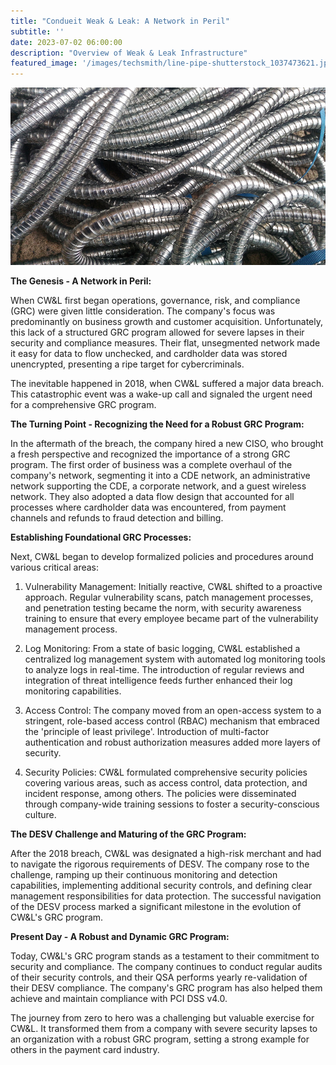 ```yaml
---
title: "Condueit Weak & Leak: A Network in Peril"
subtitle: ''
date: 2023-07-02 06:00:00
description: "Overview of Weak & Leak Infrastructure"
featured_image: '/images/techsmith/line-pipe-shutterstock_1037473621.jpg'
---
```


![](/images/techsmith/line-pipe-shutterstock_1037473621.jpg)

**The Genesis - A Network in Peril:**

When CW&L first began operations, governance, risk, and compliance (GRC) were given little consideration. The company's focus was predominantly on business growth and customer acquisition. Unfortunately, this lack of a structured GRC program allowed for severe lapses in their security and compliance measures. Their flat, unsegmented network made it easy for data to flow unchecked, and cardholder data was stored unencrypted, presenting a ripe target for cybercriminals. 

The inevitable happened in 2018, when CW&L suffered a major data breach. This catastrophic event was a wake-up call and signaled the urgent need for a comprehensive GRC program.

**The Turning Point - Recognizing the Need for a Robust GRC Program:**

In the aftermath of the breach, the company hired a new CISO, who brought a fresh perspective and recognized the importance of a strong GRC program. The first order of business was a complete overhaul of the company's network, segmenting it into a CDE network, an administrative network supporting the CDE, a corporate network, and a guest wireless network. They also adopted a data flow design that accounted for all processes where cardholder data was encountered, from payment channels and refunds to fraud detection and billing.

**Establishing Foundational GRC Processes:**

Next, CW&L began to develop formalized policies and procedures around various critical areas:

1. Vulnerability Management: Initially reactive, CW&L shifted to a proactive approach. Regular vulnerability scans, patch management processes, and penetration testing became the norm, with security awareness training to ensure that every employee became part of the vulnerability management process.

2. Log Monitoring: From a state of basic logging, CW&L established a centralized log management system with automated log monitoring tools to analyze logs in real-time. The introduction of regular reviews and integration of threat intelligence feeds further enhanced their log monitoring capabilities.

3. Access Control: The company moved from an open-access system to a stringent, role-based access control (RBAC) mechanism that embraced the 'principle of least privilege'. Introduction of multi-factor authentication and robust authorization measures added more layers of security.

4. Security Policies: CW&L formulated comprehensive security policies covering various areas, such as access control, data protection, and incident response, among others. The policies were disseminated through company-wide training sessions to foster a security-conscious culture.

**The DESV Challenge and Maturing of the GRC Program:**

After the 2018 breach, CW&L was designated a high-risk merchant and had to navigate the rigorous requirements of DESV. The company rose to the challenge, ramping up their continuous monitoring and detection capabilities, implementing additional security controls, and defining clear management responsibilities for data protection. The successful navigation of the DESV process marked a significant milestone in the evolution of CW&L's GRC program.

**Present Day - A Robust and Dynamic GRC Program:**

Today, CW&L's GRC program stands as a testament to their commitment to security and compliance. The company continues to conduct regular audits of their security controls, and their QSA performs yearly re-validation of their DESV compliance. The company's GRC program has also helped them achieve and maintain compliance with PCI DSS v4.0.

The journey from zero to hero was a challenging but valuable exercise for CW&L. It transformed them from a company with severe security lapses to an organization with a robust GRC program, setting a strong example for others in the payment card industry.
